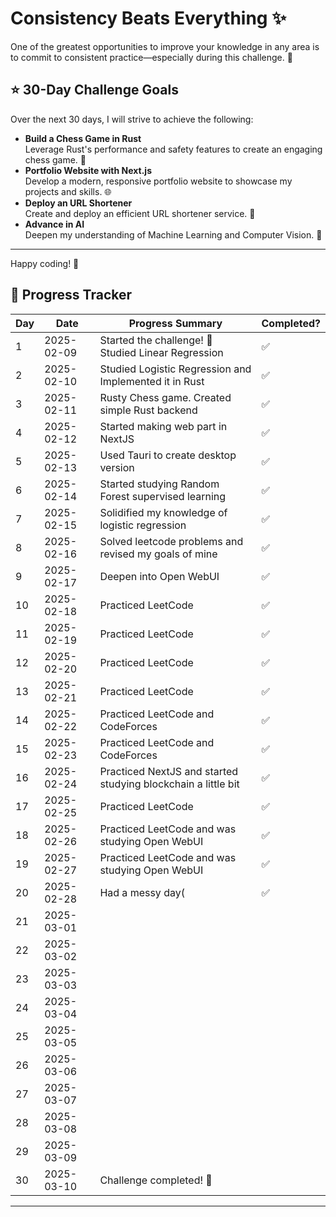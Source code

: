 # Consistency Beats Everything ✨

One of the greatest opportunities to improve your knowledge in any area is to commit to consistent practice—especially during this challenge. 💪

## ⭐ 30-Day Challenge Goals

Over the next 30 days, I will strive to achieve the following:

- **Build a Chess Game in Rust**  
  Leverage Rust's performance and safety features to create an engaging chess game. 🤖
- **Portfolio Website with Next.js**  
  Develop a modern, responsive portfolio website to showcase my projects and skills. 🌐
- **Deploy an URL Shortener**  
  Create and deploy an efficient URL shortener service. 🔗
- **Advance in AI**  
  Deepen my understanding of Machine Learning and Computer Vision. 🚀

---

Happy coding! 🎉

## 📅 Progress Tracker

| Day | Date       | Progress Summary                                              | Completed? |
| --- | ---------- | ------------------------------------------------------------- | ---------- |
| 1   | 2025-02-09 | Started the challenge! 🚀 Studied Linear Regression           | ✅         |
| 2   | 2025-02-10 | Studied Logistic Regression and Implemented it in Rust        | ✅         |
| 3   | 2025-02-11 | Rusty Chess game. Created simple Rust backend                 | ✅         |
| 4   | 2025-02-12 | Started making web part in NextJS                             | ✅         |
| 5   | 2025-02-13 | Used Tauri to create desktop version                          | ✅         |
| 6   | 2025-02-14 | Started studying Random Forest supervised learning            | ✅         |
| 7   | 2025-02-15 | Solidified my knowledge of logistic regression                | ✅         |
| 8   | 2025-02-16 | Solved leetcode problems and revised my goals of mine         | ✅         |
| 9   | 2025-02-17 | Deepen into Open WebUI                                        | ✅         |
| 10  | 2025-02-18 | Practiced LeetCode                                            | ✅         |
| 11  | 2025-02-19 | Practiced LeetCode                                            | ✅         |
| 12  | 2025-02-20 | Practiced LeetCode                                            | ✅         |
| 13  | 2025-02-21 | Practiced LeetCode                                            | ✅         |
| 14  | 2025-02-22 | Practiced LeetCode and CodeForces                             | ✅         |
| 15  | 2025-02-23 | Practiced LeetCode and CodeForces                             | ✅         |
| 16  | 2025-02-24 | Practiced NextJS and started studying blockchain a little bit | ✅         |
| 17  | 2025-02-25 | Practiced LeetCode                                            | ✅         |
| 18  | 2025-02-26 | Practiced LeetCode and was studying Open WebUI                | ✅         |
| 19  | 2025-02-27 | Practiced LeetCode and was studying Open WebUI                | ✅         |
| 20  | 2025-02-28 | Had a messy day(                                              | ✅         |        
| 21  | 2025-03-01 |                                                               |            |
| 22  | 2025-03-02 |                                                               |            |
| 23  | 2025-03-03 |                                                               |            |
| 24  | 2025-03-04 |                                                               |            |
| 25  | 2025-03-05 |                                                               |            |
| 26  | 2025-03-06 |                                                               |            |
| 27  | 2025-03-07 |                                                               |            |
| 28  | 2025-03-08 |                                                               |            |
| 29  | 2025-03-09 |                                                               |            |
| 30  | 2025-03-10 | Challenge completed! 🎉                                       |            |

---
